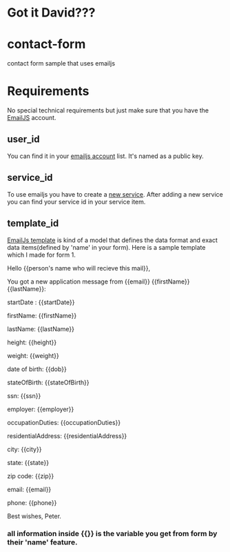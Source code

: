 # Got it David???

# contact-form
contact form sample that uses emailjs

# Requirements
No special technical requirements but just make sure that you have the [EmailJS](https://dashboard.emailjs.com/) account.

## user_id 
You can find it in your [emailjs account](https://dashboard.emailjs.com/admin/account) list. It's named as a public key.
## service_id
To use emailjs you have to create a [new service](https://dashboard.emailjs.com/admin).
After adding a new service you can find your service id in your service item.
## template_id
[EmailJs template](https://dashboard.emailjs.com/admin/templates) is kind of a model that defines the data format and exact data items(defined by 'name' in your form).
Here is a sample template which I made for form 1.

Hello {{person's name who will recieve this mail}},

You got a new application message from {{email}} {{firstName}} {{lastName}}:

startDate : {{startDate}}

firstName: {{firstName}}

lastName: {{lastName}}

height: {{height}}

weight: {{weight}}

date of birth: {{dob}}

stateOfBirth: {{stateOfBirth}}

ssn: {{ssn}}

employer: {{employer}}

occupationDuties: {{occupationDuties}}

residentialAddress: {{residentialAddress}}

city: {{city}}

state: {{state}}

zip code: {{zip}}

email: {{email}}

phone: {{phone}}

Best wishes,
Peter.

### all information inside {{}} is the variable you get from form by their 'name' feature.

